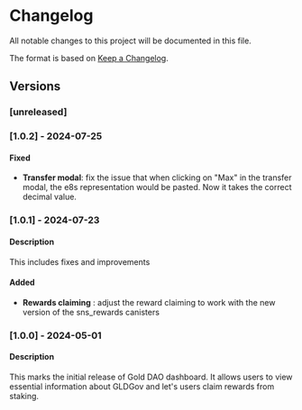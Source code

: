 # Changelog

All notable changes to this project will be documented in this file.

The format is based on [Keep a Changelog](https://keepachangelog.com/en/1.0.0/).

## Versions

### [unreleased]

### [1.0.2] - 2024-07-25

#### Fixed

- **Transfer modal**: fix the issue that when clicking on "Max" in the transfer modal, the e8s representation would be pasted. Now it takes the correct decimal value.

### [1.0.1] - 2024-07-23

#### Description

This includes fixes and improvements

#### Added

- **Rewards claiming** : adjust the reward claiming to work with the new version of the sns_rewards canisters

### [1.0.0] - 2024-05-01

#### Description

This marks the initial release of Gold DAO dashboard. It allows users to view essential information about GLDGov and let's users claim rewards from staking.
